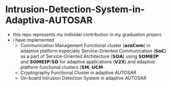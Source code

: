 # Intrusion-Detection-System-in-Adaptiva-AUTOSAR
- this repo represents my individal contribution in my graduation project.
- i have implemented
  - Communication Management Functional cluster (𝗮𝗿𝗮𝗖𝗼𝗺) in adaptive platform especially Service-Oriented Communication (𝗦𝗼𝗖) as a part of Service-Oriented Architecture (𝗦𝗢𝗔) using 𝗦𝗢𝗠𝗘𝗜𝗣 and 𝗦𝗢𝗠𝗘𝗜𝗣/𝗦𝗗 for adaptive applications (𝗩𝟮𝗫) and adaptive platform functional clusters (𝗦𝗠, 𝗨𝗖𝗠
  - Cryptography Functional Cluster in adaptive AUTOSAR
  - On-board Intrusion Detection System in adaptive AUTOSAR
